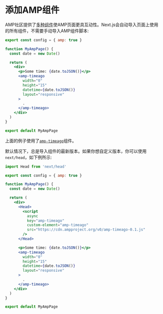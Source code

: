 # 添加AMP组件

AMP社区提供了[多种组件](https://amp.dev/documentation/components/)使AMP页面更具互动性。Next.js会自动导入页面上使用的所有组件，不需要手动导入AMP组件脚本:
```jsx
export const config = { amp: true }

function MyAmpPage() {
  const date = new Date()

  return (
    <div>
      <p>Some time: {date.toJSON()}</p>
      <amp-timeago
        width="0"
        height="15"
        datetime={date.toJSON()}
        layout="responsive"
      >
        .
      </amp-timeago>
    </div>
  )
}

export default MyAmpPage
```

上面的例子使用了[`amp-timeago`](https://amp.dev/documentation/components/amp-timeago/?format=websites)组件。

默认情况下，总是导入组件的最新版本。如果你想自定义版本，你可以使用`next/head`，如下例所示:

```jsx
import Head from 'next/head'

export const config = { amp: true }

function MyAmpPage() {
  const date = new Date()

  return (
    <div>
      <Head>
        <script
          async
          key="amp-timeago"
          custom-element="amp-timeago"
          src="https://cdn.ampproject.org/v0/amp-timeago-0.1.js"
        />
      </Head>

      <p>Some time: {date.toJSON()}</p>
      <amp-timeago
        width="0"
        height="15"
        datetime={date.toJSON()}
        layout="responsive"
      >
        .
      </amp-timeago>
    </div>
  )
}

export default MyAmpPage
```

